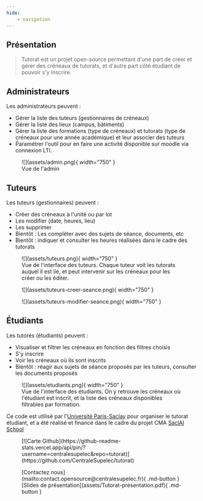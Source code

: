 ```yaml
---
hide:
    - navigation
---
```


## Présentation

> Tutorat est un projet open-source permettant d'une part de créer et gérer des créneaux de tutorats, et d'autre part côté étudiant de pouvoir s'y inscrire.

## Administrateurs

Les administrateurs peuvent :

-   Gérer la liste des tuteurs (gestionnaires de créneaux)
-   Gérer la liste des lieux (campus, bâtiments)
-   Gérer la liste des formations (type de créneaux) et tutorats (type de créneaux pour une année académique) et leur associer des tuteurs
-   Paramétrer l'outil pour en faire une activité disponible sur moodle via connexion LTI.

<figure markdown>
  ![](assets/admin.png){ width="750" }
  <figcaption>Vue de l'admin</figcaption>
</figure>

## Tuteurs

Les tuteurs (gestionnaires) peuvent :

-   Créer des créneaux à l'unité ou par lot
-   Les modifier (date, heures, lieu)
-   Les supprimer
-   Bientôt : Les compléter avec des sujets de séance, documents, etc
-   Bientôt : indiquer et consulter les heures réalisées dans le cadre des tutorats

<figure markdown>
  ![](assets/tuteurs.png){ width="750" }
  <figcaption>Vue de l'interface des tuteurs. Chaque tuteur voit les tutorats auquel il est lié, et peut intervenir sur les créneaux pour les créer ou les éditer.</figcaption>
</figure>

<figure markdown>
  ![](assets/tuteurs-creer-seance.png){ width="750" }
</figure>

<figure markdown>
  ![](assets/tuteurs-modifier-seance.png){ width="750" }
</figure>

## Étudiants

Les tutorés (étudiants) peuvent :

-   Visualiser et filtrer les créneaux en fonction des filtres choisis
-   S'y inscrire
-   Voir les créneaux où ils sont inscrits
-   Bientôt : réagir aux sujets de séance proposés par les tuteurs, consulter les documents proposés

<figure markdown>
  ![](assets/etudiants.png){ width="750" }
  <figcaption>Vue de l'interface des étudiants. On y retrouve les créneaux où l'étudiant est inscrit, et la liste des créneaux disponibles filtrables par formation.</figcaption>
</figure>

Ce code est utilisé par l'[Université Paris-Saclay](https://www.universite-paris-saclay.fr/) pour organiser le tutorat étudiant, et a été réalisé et financé dans le cadre du projet CMA [SaclAI School](https://dataia.eu/saclai-school)

<figure markdown>
  [![Carte Github](https://github-readme-stats.vercel.app/api/pin/?username=centralesupelec&repo=tutorat)](https://github.com/CentraleSupelec/tutorat)
</figure>

<figure markdown>
  [Contactez nous](mailto:contact.opensource@centralesupelec.fr){ .md-button }
  [Slides de présentation](assets/Tutorat-présentation.pdf){ .md-button }
</figure>
